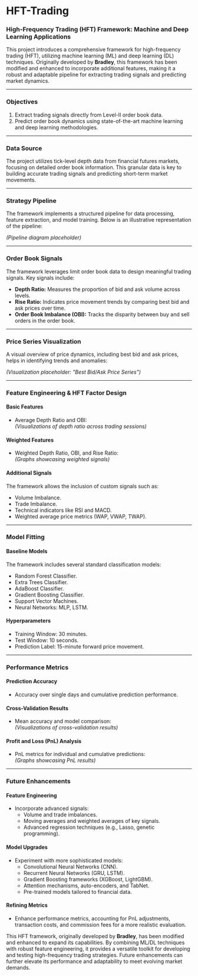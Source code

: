 # HFT-Trading



### High-Frequency Trading (HFT) Framework: Machine and Deep Learning Applications  

This project introduces a comprehensive framework for high-frequency trading (HFT), utilizing machine learning (ML) and deep learning (DL) techniques. Originally developed by **Bradley**, this framework has been modified and enhanced to incorporate additional features, making it a robust and adaptable pipeline for extracting trading signals and predicting market dynamics. 

---

### **Objectives**  

1. Extract trading signals directly from Level-II order book data.  
2. Predict order book dynamics using state-of-the-art machine learning and deep learning methodologies.  

---

### **Data Source**  

The project utilizes tick-level depth data from financial futures markets, focusing on detailed order book information. This granular data is key to building accurate trading signals and predicting short-term market movements.  

---

### **Strategy Pipeline**  

The framework implements a structured pipeline for data processing, feature extraction, and model training. Below is an illustrative representation of the pipeline:  

*(Pipeline diagram placeholder)*  

---

### **Order Book Signals**  

The framework leverages limit order book data to design meaningful trading signals. Key signals include:  

- **Depth Ratio:** Measures the proportion of bid and ask volume across levels.  
- **Rise Ratio:** Indicates price movement trends by comparing best bid and ask prices over time.  
- **Order Book Imbalance (OBI):** Tracks the disparity between buy and sell orders in the order book.  

---

### **Price Series Visualization**  

A visual overview of price dynamics, including best bid and ask prices, helps in identifying trends and anomalies:  

*(Visualization placeholder: "Best Bid/Ask Price Series")*  

---

### **Feature Engineering & HFT Factor Design**  

#### **Basic Features**  
- Average Depth Ratio and OBI:  
  *(Visualizations of depth ratio across trading sessions)*  

#### **Weighted Features**  
- Weighted Depth Ratio, OBI, and Rise Ratio:  
  *(Graphs showcasing weighted signals)*  

#### **Additional Signals**  
The framework allows the inclusion of custom signals such as:  
- Volume Imbalance.  
- Trade Imbalance.  
- Technical indicators like RSI and MACD.  
- Weighted average price metrics (WAP, VWAP, TWAP).  

---

### **Model Fitting**  

#### **Baseline Models**  
The framework includes several standard classification models:  
- Random Forest Classifier.  
- Extra Trees Classifier.  
- AdaBoost Classifier.  
- Gradient Boosting Classifier.  
- Support Vector Machines.  
- Neural Networks: MLP, LSTM.  

#### **Hyperparameters**  
- Training Window: 30 minutes.  
- Test Window: 10 seconds.  
- Prediction Label: 15-minute forward price movement.  

---

### **Performance Metrics**  

#### **Prediction Accuracy**  
- Accuracy over single days and cumulative prediction performance.  

#### **Cross-Validation Results**  
- Mean accuracy and model comparison:  
  *(Visualizations of cross-validation results)*  

#### **Profit and Loss (PnL) Analysis**  
- PnL metrics for individual and cumulative predictions:  
  *(Graphs showcasing PnL results)*  

---

### **Future Enhancements**  

#### **Feature Engineering**  
- Incorporate advanced signals:  
  - Volume and trade imbalances.  
  - Moving averages and weighted averages of key signals.  
  - Advanced regression techniques (e.g., Lasso, genetic programming).  

#### **Model Upgrades**  
- Experiment with more sophisticated models:  
  - Convolutional Neural Networks (CNN).  
  - Recurrent Neural Networks (GRU, LSTM).  
  - Gradient Boosting frameworks (XGBoost, LightGBM).  
  - Attention mechanisms, auto-encoders, and TabNet.  
  - Pre-trained models tailored to financial data.  

#### **Refining Metrics**  
- Enhance performance metrics, accounting for PnL adjustments, transaction costs, and commission fees for a more realistic evaluation.  


This HFT framework, originally developed by **Bradley**, has been modified and enhanced to expand its capabilities. By combining ML/DL techniques with robust feature engineering, it provides a versatile toolkit for developing and testing high-frequency trading strategies. Future enhancements can further elevate its performance and adaptability to meet evolving market demands.
